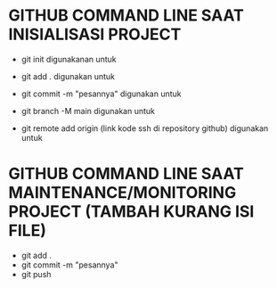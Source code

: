 # GITHUB COMMAND LINE SAAT INISIALISASI PROJECT

- git init
digunakanan untuk

- git add .
digunakan untuk

- git commit -m "pesannya"
digunakan untuk

- git branch -M main
digunakan untuk

- git remote add origin (link kode ssh di repository github)
digunakan untuk

# GITHUB COMMAND LINE SAAT MAINTENANCE/MONITORING PROJECT (TAMBAH KURANG ISI FILE)

- git add .
- git commit -m "pesannya"
- git push